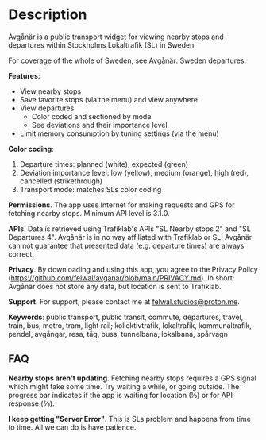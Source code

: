 # Description

Avgånär is a public transport widget for viewing nearby stops and departures within Stockholms Lokaltrafik (SL) in Sweden.

For coverage of the whole of Sweden, see Avgånär: Sweden departures.

**Features**:

- View nearby stops
- Save favorite stops (via the menu) and view anywhere
- View departures
  - Color coded and sectioned by mode
  - See deviations and their importance level
- Limit memory consumption by tuning settings (via the menu)

**Color coding**:

1. Departure times: planned (white), expected (green)
2. Deviation importance level: low (yellow), medium (orange), high (red), cancelled (strikethrough)
3. Transport mode: matches SLs color coding

**Permissions**. The app uses Internet for making requests and GPS for fetching nearby stops. Minimum API level is 3.1.0.

**APIs**. Data is retrieved using Trafiklab's APIs "SL Nearby stops 2" and "SL Departures 4". Avgånär is in no way affiliated with Trafiklab or SL. Avgånär can not guarantee that presented data (e.g. departure times) are always correct.

**Privacy**. By downloading and using this app, you agree to the Privacy Policy (https://github.com/felwal/avganar/blob/main/PRIVACY.md). In short: Avgånär does not store any data, but location is sent to Trafiklab.

**Support**. For support, please contact me at felwal.studios@proton.me.

**Keywords**: public transport, public transit, commute, departures, travel, train, bus, metro, tram, light rail; kollektivtrafik, lokaltrafik, kommunaltrafik, pendel, avgångar, resa, tåg, buss, tunnelbana, lokalbana, spårvagn

## FAQ

**Nearby stops aren't updating**. Fetching nearby stops requires a GPS signal which might take some time. Try waiting a while, or going outside. The progress bar indicates if the app is waiting for location (⅓) or for API response (⅔).

**I keep getting "Server Error"**. This is SLs problem and happens from time to time. All we can do is have patience.
